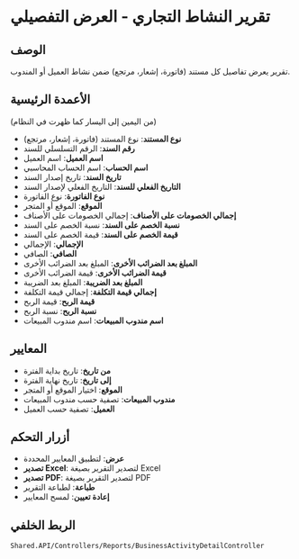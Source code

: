 # تقرير النشاط التجاري - العرض التفصيلي

## الوصف
تقرير يعرض تفاصيل كل مستند (فاتورة، إشعار، مرتجع) ضمن نشاط العميل أو المندوب.

## الأعمدة الرئيسية
(من اليمين إلى اليسار كما ظهرت في النظام)

- **نوع المستند**: نوع المستند (فاتورة، إشعار، مرتجع)
- **رقم السند**: الرقم التسلسلي للسند
- **اسم العميل**: اسم العميل
- **اسم الحساب**: اسم الحساب المحاسبي
- **تاريخ السند**: تاريخ إصدار السند
- **التاريخ الفعلي للسند**: التاريخ الفعلي لإصدار السند
- **نوع الفاتورة**: نوع الفاتورة
- **الموقع**: الموقع أو المتجر
- **إجمالي الخصومات على الأصناف**: إجمالي الخصومات على الأصناف
- **نسبة الخصم على السند**: نسبة الخصم على السند
- **قيمة الخصم على السند**: قيمة الخصم على السند
- **الإجمالي**: الإجمالي
- **الصافي**: الصافي
- **المبلغ بعد الضرائب الأخرى**: المبلغ بعد الضرائب الأخرى
- **قيمة الضرائب الأخرى**: قيمة الضرائب الأخرى
- **المبلغ بعد الضريبة**: المبلغ بعد الضريبة
- **إجمالي قيمة التكلفة**: إجمالي قيمة التكلفة
- **قيمة الربح**: قيمة الربح
- **نسبة الربح**: نسبة الربح
- **اسم مندوب المبيعات**: اسم مندوب المبيعات

## المعايير
- **من تاريخ**: تاريخ بداية الفترة
- **إلى تاريخ**: تاريخ نهاية الفترة
- **الموقع**: اختيار الموقع أو المتجر
- **مندوب المبيعات**: تصفية حسب مندوب المبيعات
- **العميل**: تصفية حسب العميل

## أزرار التحكم
- **عرض**: لتطبيق المعايير المحددة
- **تصدير Excel**: لتصدير التقرير بصيغة Excel
- **تصدير PDF**: لتصدير التقرير بصيغة PDF
- **طباعة**: لطباعة التقرير
- **إعادة تعيين**: لمسح المعايير

## الربط الخلفي
`Shared.API/Controllers/Reports/BusinessActivityDetailController`
